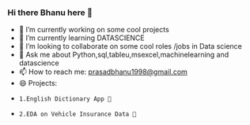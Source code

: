 ### Hi there Bhanu here 👋


- 🔭 I’m currently working on some cool projects
- 🌱 I’m currently learning DATASCIENCE 
- 👯 I’m looking to collaborate on some cool roles /jobs in Data science
- 💬 Ask me about Python,sql,tableu,msexcel,machinelearning and datascience
- 📫 How to reach me: prasadbhanu1998@gmail.com
- 😄 Projects: 
-     1.English Dictionary App 📔
-     2.EDA on Vehicle Insurance Data 🚗 

